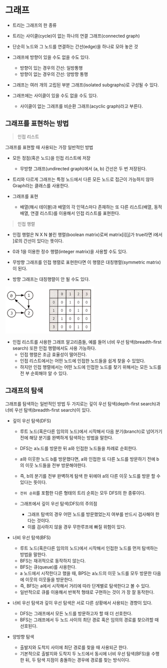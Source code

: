 # 그래프
- 트리는 그래프의 한 종류
- 트리는 사이클(cycle)이 없는 하나의 연결 그래프(connected graph)

- 단순히 노드와 그 노드를 연결하는 간선(edge)을 하나로 모아 놓은 것

- 그래프에 방향이 있을 수도 없을 수도 있다.
    - 방향이 있는 경우의 간선: 일방통행
    - 방향이 없는 경우의 간선: 양방향 통행

- 그래프는 여러 개의 고립된 부분 그래프(isolated subgraphs)로 구성될 수 있다.
- 그래프에는 사이클이 있을 수도 없을 수도 있다.
    - 사이클이 없는 그래프를 비순환 그래프(acyclic graph)라고 부른다.
    
    
## 그래프를 표현하는 방법
> 인접 리스트

그래프를 표현할 때 사용되는 가장 일반적인 방법

- 모든 정점(혹은 노드)을 인접 리스트에 저장
    - 무방향 그래프(undirected graph)에서 (a, b) 간선은 두 번 저장된다.

- 트리와 다르게 그래프는 특정 노드에서 다른 모든 노드로 접근이 가능하지 않아 Graph라는 클래스를 사용한다.

- 그래프를 표현
    - 배열(해시 테이블)과 배열의 각 인덱스마다 존재하는 또 다른 리스트(배열, 동적 배열, 연결 리스트)를 이용해서 인접 리스트를 표현한다.


> 인접 행렬

- 인접 행렬은 N X N 불린 행렬(boolean matrix)로써 matrix[i][j]가 true라면 i에서 ]로의 간선이 있다는 뜻이다.
- 0과 1을 이용한 정수 행렬(integer matrix)을 사용할 수도 있다.

- 무방향 그래프를 인접 행렬로 표현한다면 이 행렬은 대칭행렬(symmetric matrix)이 된다.
- 방향 그래프는 대칭행렬이 안 될 수도 있다.

![undirected graph](../img/undirected_graph.png)

- 인접 리스트를 사용한 그래프 알고리즘들, 예를 들어 너비 우선 탐색(breadth-first search) 또한 인접 행렬에서도 사용 가능하다.
    - 인접 행렬은 조금 효율성이 떨어진다.
    - 인접 리스트에서는 어떤 노드에 인접한 노드들을 쉽게 찾을 수 있었다.
    - 하지만 인접 행렬에서는 어떤 노드에 인접한 노드를 찾기 위해서는 모든 노드를 전 부 순회해야 알 수 있다.

## 그래프의 탐색
그래프를 탐색하는 일반적인 방법 두 가지로는 깊이 우선 탐색(depth-first search)과 너비 우선 탐색(breadth-first search)이 있다.

- 깊이 우선 탐색(DFS)
    - 루트 노드(혹은다른 임의의 노드)에서 시작해서 다음 분기(branch)로 넘어가기 전에 해당 분기를 완벽하게 탐색하는 방법을 말한다.
    - DFS는 a노드를 방문한 뒤 a와 인접한 노드들을 차례로 순회한다.
    - a와 이웃한 노드 b를 방문했다면, a와 인접한 또 다른 노드를 방문하기 전에 b의 이웃 노드들을 전부 방문해야한다. 
    - 즉, b의 분기를 전부 완벽하게 탐색 한 뒤에야 a의 다른 이웃 노드를 방문 할 수 있다는 뜻이다.
    - `전위 순회`를 포함한 다른 형태의 트리 순회는 모두 DFS의 한 종류이다. 

    - 그래프에서 깊이 우선 탐색(DFS)의 주의점
        - 그래프 탐색의 경우 어떤 노드를 방문했었는지 여부를 반드시 검사해야 한다는 것이다.
        - 이를 검사하지 않을 경우 무한루프에 빠질 위험이 있다.

- 너비 우선 탐색(BFS)
    - 루트 노드(혹은다른 임의의 노드)에서 시작해서 인접한 노드를 먼저 탐색하는 방법을 말한다.
    - BFS는 재귀적으로 동작하지 않는다.
    - BFS는 큐(queue)를 사용한다.
    - a 노드에서 시작한다고 했을 때, BPS는 a노드의 이웃 노드를 모두 방문한 다음에 이웃의 이웃들을 방문한다.
    - 즉, BFS는 a에서 시작해서 거리에 따라 단계별로 탐색한다고 볼 수 있다.
    - 일반적으로 큐를 이용해서 반복적 형태로 구현하는 것이 가 장 잘 동작한다.
    

- 너비 우선 탐색과 깊이 우선 탐색은 서로 다른 상황에서 사용되는 경향이 있다.
    - DFS는 그래프에서 모든 노드를 방문하고자 할 때 더 선호한다.
    - BFS는 그래프에서 두 노드 사이의 최단 경로 혹은 임의의 경로를 찾으려할 때 선호된다.
    

- 양방향 탐색
    - 출발지와 도착지 사이에 최단 경로를 찾을 때 사용되곤 한다.
    - 기본적으로 출발지와 도착지 두 노드에서 동시에 너비 우선 탐색(BFS)을 수행한 뒤, 
      두 탐색 지점이 충돌하는 경우에 경로를 찾는 방식이다.
